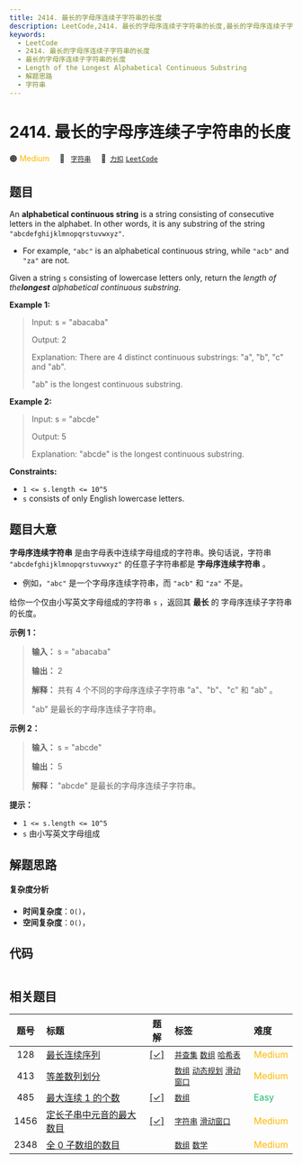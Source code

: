```yaml
---
title: 2414. 最长的字母序连续子字符串的长度
description: LeetCode,2414. 最长的字母序连续子字符串的长度,最长的字母序连续子字符串的长度,Length of the Longest Alphabetical Continuous Substring,解题思路,字符串
keywords:
  - LeetCode
  - 2414. 最长的字母序连续子字符串的长度
  - 最长的字母序连续子字符串的长度
  - Length of the Longest Alphabetical Continuous Substring
  - 解题思路
  - 字符串
---
```


# 2414. 最长的字母序连续子字符串的长度

🟠 <font color=#ffb800>Medium</font>&emsp; 🔖&ensp; [`字符串`](/tag/string.md)&emsp; 🔗&ensp;[`力扣`](https://leetcode.cn/problems/length-of-the-longest-alphabetical-continuous-substring) [`LeetCode`](https://leetcode.com/problems/length-of-the-longest-alphabetical-continuous-substring)

## 题目

An **alphabetical continuous string** is a string consisting of consecutive
letters in the alphabet. In other words, it is any substring of the string
`"abcdefghijklmnopqrstuvwxyz"`.

  * For example, `"abc"` is an alphabetical continuous string, while `"acb"` and `"za"` are not.

Given a string `s` consisting of lowercase letters only, return the _length of
the**longest** alphabetical continuous substring._



**Example 1:**

> Input: s = "abacaba"
> 
> Output: 2
> 
> Explanation: There are 4 distinct continuous substrings: "a", "b", "c" and "ab".
> 
> "ab" is the longest continuous substring.

**Example 2:**

> Input: s = "abcde"
> 
> Output: 5
> 
> Explanation: "abcde" is the longest continuous substring.

**Constraints:**

  * `1 <= s.length <= 10^5`
  * `s` consists of only English lowercase letters.


## 题目大意

**字母序连续字符串** 是由字母表中连续字母组成的字符串。换句话说，字符串 `"abcdefghijklmnopqrstuvwxyz"`
的任意子字符串都是 **字母序连续字符串** 。

  * 例如，`"abc"` 是一个字母序连续字符串，而 `"acb"` 和 `"za"` 不是。

给你一个仅由小写英文字母组成的字符串 `s` ，返回其 **最长** 的 字母序连续子字符串 的长度。



**示例 1：**

> 
> 
> 
> 
> 
> **输入：** s = "abacaba"
> 
> **输出：** 2
> 
> **解释：** 共有 4 个不同的字母序连续子字符串 "a"、"b"、"c" 和 "ab" 。
> 
> "ab" 是最长的字母序连续子字符串。
> 
> 

**示例 2：**

> 
> 
> 
> 
> 
> **输入：** s = "abcde"
> 
> **输出：** 5
> 
> **解释：** "abcde" 是最长的字母序连续子字符串。
> 
> 



**提示：**

  * `1 <= s.length <= 10^5`
  * `s` 由小写英文字母组成


## 解题思路

#### 复杂度分析

- **时间复杂度**：`O()`，
- **空间复杂度**：`O()`，

## 代码

```javascript

```

## 相关题目

<!-- prettier-ignore -->
| 题号 | 标题 | 题解 | 标签 | 难度 |
| :------: | :------ | :------: | :------ | :------ |
| 128 | [最长连续序列](https://leetcode.com/problems/longest-consecutive-sequence) | [[✓]](/problem/0128.md) |  [`并查集`](/tag/union-find.md) [`数组`](/tag/array.md) [`哈希表`](/tag/hash-table.md) | <font color=#ffb800>Medium</font> |
| 413 | [等差数列划分](https://leetcode.com/problems/arithmetic-slices) |  |  [`数组`](/tag/array.md) [`动态规划`](/tag/dynamic-programming.md) [`滑动窗口`](/tag/sliding-window.md) | <font color=#ffb800>Medium</font> |
| 485 | [最大连续 1 的个数](https://leetcode.com/problems/max-consecutive-ones) | [[✓]](/problem/0485.md) |  [`数组`](/tag/array.md) | <font color=#15bd66>Easy</font> |
| 1456 | [定长子串中元音的最大数目](https://leetcode.com/problems/maximum-number-of-vowels-in-a-substring-of-given-length) | [[✓]](/problem/1456.md) |  [`字符串`](/tag/string.md) [`滑动窗口`](/tag/sliding-window.md) | <font color=#ffb800>Medium</font> |
| 2348 | [全 0 子数组的数目](https://leetcode.com/problems/number-of-zero-filled-subarrays) |  |  [`数组`](/tag/array.md) [`数学`](/tag/math.md) | <font color=#ffb800>Medium</font> |